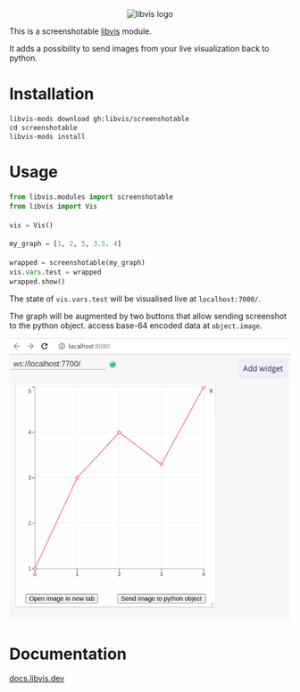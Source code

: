 
<div align="center">
    <img width="312px" alt="libvis logo" src="http://libvis.dev/libvis-sm.png"/>
</div>

This is a screenshotable [libvis](http://libvis.dev) module.

It adds a possibility to send images from your live visualization back to python.

# Installation

```
libvis-mods download gh:libvis/screenshotable
cd screenshotable
libvis-mods install
```

# Usage

```python
from libvis.modules import screenshotable
from libvis import Vis

vis = Vis()

my_graph = [1, 2, 5, 3.5. 4]

wrapped = screenshotable(my_graph)
vis.vars.test = wrapped
wrapped.show()

```

The state of `vis.vars.test` will be visualised live at `localhost:7000/`. 

The graph will be augmented by two buttons that allow
sending screenshot to the python object.
access base-64 encoded data at `object.image`.

![](demo.png)

# Documentation

[docs.libvis.dev](http://docs.libvis.dev)
